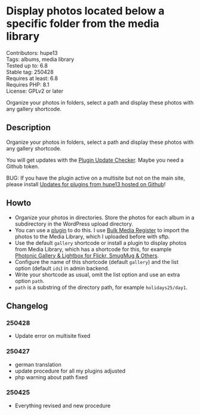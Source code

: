 # Display photos located below a specific folder from the media library

Contributors: hupe13    
Tags: albums, media library  
Tested up to: 6.8  
Stable tag: 250428     
Requires at least: 6.8     
Requires PHP: 8.1     
License: GPLv2 or later

Organize your photos in folders, select a path and display these photos with any gallery shortcode.

## Description

Organize your photos in folders, select a path and display these photos with any gallery shortcode.

You will get updates with the [Plugin Update Checker](https://github.com/YahnisElsts/plugin-update-checker).
Maybe you need a Github token.

BUG: If you have the plugin active on a multisite but not on the main site, please install [Updates for plugins from hupe13 hosted on Github](https://github.com/hupe13/leafext-update-github)!

## Howto
<p>
<ul>
<li> Organize your photos in directories. Store the photos for each album in a subdirectory in the WordPress upload directory.</li>
<li> You can use a <a href="https://wordpress.org/plugins/search/media+library+folder/">plugin</a> to do this. I use <a href="https://wordpress.org/plugins/bulk-media-register/">Bulk Media Register</a> to import the photos to the Media Library, which I uploaded before with sftp.</li>
<li> Use the default <code>gallery</code> shortcode or install a plugin to display photos from Media Library, which has a shortcode for this, for example <a href="https://wordpress.org/plugins/photonic/">Photonic Gallery & Lightbox for Flickr, SmugMug & Others</a>.</li>
<li> Configure the name of this shortcode (default <code>gallery</code>) and the list option (default <code>ids</code>) in admin backend.</li>
<li> Write your shortcode as usual, omit the list option and use an extra option <code>path</code>.</li>
<li> <code>path</code> is a substring of the directory path, for example <code>holidays25/day1</code>.</li>
</ul>
</p>

## Changelog

### 250428

* Update error on multisite fixed

### 250427

* german translation
* update procedure for all my plugins adjusted
* php warning about path fixed

### 250425

* Everything revised and new procedure
